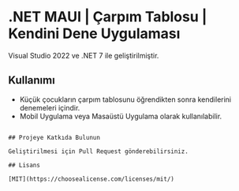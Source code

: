 # .NET MAUI | Çarpım Tablosu | Kendini Dene Uygulaması

Visual Studio 2022 ve .NET 7 ile geliştirilmiştir.

## Kullanımı
- Küçük çocukların çarpım tablosunu öğrendikten sonra kendilerini denemeleri içindir.
- Mobil Uygulama veya Masaüstü Uygulama olarak kullanılabilir.
```

## Projeye Katkıda Bulunun

Geliştirilmesi için Pull Request gönderebilirsiniz.

## Lisans

[MIT](https://choosealicense.com/licenses/mit/)